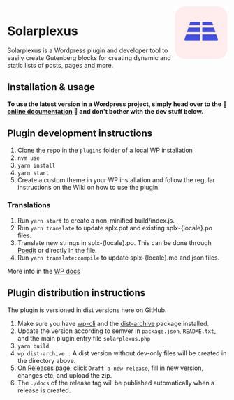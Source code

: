 <img align="right" width="120" height="120" src="https://github.com/Aventyret/solarplexus/blob/master/solarplexus-logo.png?raw=true" style="float:right" />

# Solarplexus

Solarplexus is a Wordpress plugin and developer tool to easily create Gutenberg blocks for creating dynamic and static lists of posts, pages and more.

## Installation & usage

**To use the latest version in a Wordpress project, simply head over to the 📖 [online documentation](https://aventyret.github.io/solarplexus/) 📖 and don't bother with the dev stuff below.**

## Plugin development instructions

1. Clone the repo in the `plugins` folder of a local WP installation
2. `nvm use`
3. `yarn install`
4. `yarn start`
5. Create a custom theme in your WP installation and follow the regular instructions on the Wiki on how to use the plugin.

### Translations
1. Run `yarn start` to create a non-minified build/index.js.
2. Run `yarn translate` to update splx.pot and existing splx-{locale}.po files.
3. Translate new strings in splx-{locale}.po. This can be done through [Poedit](https://poedit.net) or directly in the file.
4. Run `yarn translate:compile` to update splx-{locale}.mo and json files.

More info in the [WP docs](https://developer.wordpress.org/block-editor/how-to-guides/internationalization/)

## Plugin distribution instructions

The plugin is versioned in dist versions here on GitHub.

1. Make sure you have [wp-cli](https://make.wordpress.org/cli/handbook/guides/installing/) and the [dist-archive](https://developer.wordpress.org/cli/commands/dist-archive/) package installed.
2. Update the version according to semver in `package.json`, `README.txt`, and the main plugin entry file `solarplexus.php`
3. `yarn build`
4. `wp dist-archive .` A dist version without dev-only files will be created in the directory above.
5. On [Releases](https://github.com/Aventyret/solarplexus/releases) page, click `Draft a new release`, fill in new version, changes etc, and upload the zip.
6. The `./docs` of the release tag will be published automatically when a release is created.
